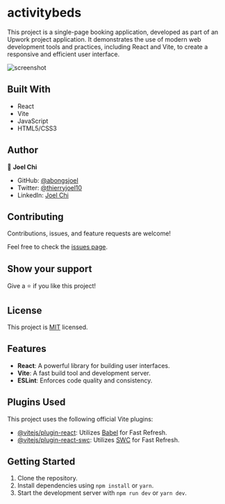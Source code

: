# activitybeds

This project is a single-page booking application, developed as part of an Upwork project application. It demonstrates the use of modern web development tools and practices, including React and Vite, to create a responsive and efficient user interface.

![screenshot](../main/screenshot.png)

## Built With

- React
- Vite
- JavaScript
- HTML5/CSS3

## Author

👤 **Joel Chi**

- GitHub: [@abongsjoel](https://github.com/abongsjoel)
- Twitter: [@thierryjoel10](https://twitter.com/ThierryJoel10)
- LinkedIn: [Joel Chi](https://www.linkedin.com/in/joel-chi-b4285a97/)

## Contributing

Contributions, issues, and feature requests are welcome!

Feel free to check the [issues page](https://github.com/abongsjoel/activitybeds/issues).

## Show your support

Give a ⭐️ if you like this project!

## License

  <p>This project is <a href="../main/LICENSE">MIT</a> licensed.</p>

## Features

- **React**: A powerful library for building user interfaces.
- **Vite**: A fast build tool and development server.
- **ESLint**: Enforces code quality and consistency.

## Plugins Used

This project uses the following official Vite plugins:

- [@vitejs/plugin-react](https://github.com/vitejs/vite-plugin-react/blob/main/packages/plugin-react/README.md): Utilizes [Babel](https://babeljs.io/) for Fast Refresh.
- [@vitejs/plugin-react-swc](https://github.com/vitejs/vite-plugin-react-swc): Utilizes [SWC](https://swc.rs/) for Fast Refresh.

## Getting Started

1. Clone the repository.
2. Install dependencies using `npm install` or `yarn`.
3. Start the development server with `npm run dev` or `yarn dev`.
